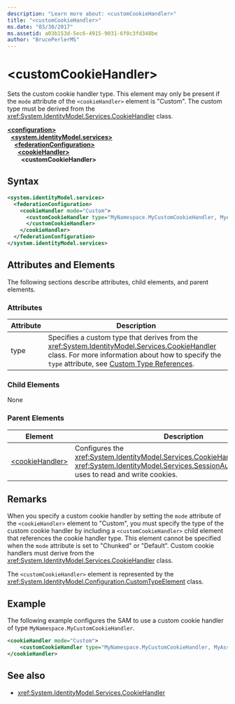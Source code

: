 ```yaml
---
description: "Learn more about: <customCookieHandler>"
title: "<customCookieHandler>"
ms.date: "03/30/2017"
ms.assetid: a03b153d-5ec6-4915-9031-6f0c3fd348be
author: "BrucePerlerMS"
---
```

# \<customCookieHandler>

Sets the custom cookie handler type. This element may only be present if the `mode` attribute of the `<cookieHandler>` element is "Custom". The custom type must be derived from the <xref:System.IdentityModel.Services.CookieHandler> class.  
  
[**\<configuration>**](../configuration-element.md)\
&nbsp;&nbsp;[**\<system.identityModel.services>**](system-identitymodel-services.md)\
&nbsp;&nbsp;&nbsp;&nbsp;[**\<federationConfiguration>**](federationconfiguration.md)\
&nbsp;&nbsp;&nbsp;&nbsp;&nbsp;&nbsp;[**\<cookieHandler>**](cookiehandler.md)\
&nbsp;&nbsp;&nbsp;&nbsp;&nbsp;&nbsp;&nbsp;&nbsp;**\<customCookieHandler>**  
  
## Syntax  
  
```xml  
<system.identityModel.services>  
  <federationConfiguration>  
    <cookieHandler mode="Custom">  
      <customCookieHandler type="MyNamespace.MyCustomCookieHandler, MyAssembly" >  
      </customCookieHandler>  
    </cookieHandler>  
  </federationConfiguration>  
</system.identityModel.services>  
```  
  
## Attributes and Elements  

 The following sections describe attributes, child elements, and parent elements.  
  
### Attributes  
  
|Attribute|Description|  
|---------------|-----------------|  
|type|Specifies a custom type that derives from the <xref:System.IdentityModel.Services.CookieHandler> class. For more information about how to specify the `type` attribute, see [Custom Type References](../windows-workflow-foundation/index.md).|  
  
### Child Elements  

 None  
  
### Parent Elements  
  
|Element|Description|  
|-------------|-----------------|  
|[\<cookieHandler>](cookiehandler.md)|Configures the <xref:System.IdentityModel.Services.CookieHandler> that the <xref:System.IdentityModel.Services.SessionAuthenticationModule> uses to read and write cookies.|  
  
## Remarks  

 When you specify a custom cookie handler by setting the `mode` attribute of the `<cookieHandler>` element to "Custom", you must specify the type of the custom cookie handler by including a `<customCookieHandler>` child element that references the cookie handler type. This element cannot be specified when the `mode` attribute is set to "Chunked" or "Default". Custom cookie handlers must derive from the <xref:System.IdentityModel.Services.CookieHandler> class.  
  
 The `<customCookieHandler>` element is represented by the <xref:System.IdentityModel.Configuration.CustomTypeElement> class.  
  
## Example  

 The following example configures the SAM to use a custom cookie handler of type `MyNamespace.MyCustomCookieHandler`.  
  
```xml  
<cookieHandler mode="Custom">  
    <customCookieHandler type="MyNamespace.MyCustomCookieHandler, MyAssembly" />  
</cookieHandler>  
```  
  
## See also

- <xref:System.IdentityModel.Services.CookieHandler>
